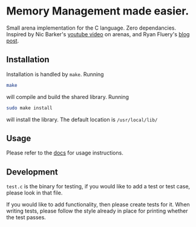 # Memory Management made easier.

Small arena implementation for the C language. Zero dependancies.
Inspired by Nic Barker's [youtube video](https://youtu.be/hI9aN8ZG4vg) on arenas,
and Ryan Fluery's [blog post](https://www.rfleury.com/p/untangling-lifetimes-the-arena-allocator).

## Installation
Installation is handled by `make`. Running 
```bash
make 
```
will compile and build the shared library. Running 
```bash
sudo make install
```
will install the library. The default location is `/usr/local/lib/`

## Usage
Please refer to the [docs](./docs/docs.md) for usage instructions. 

## Development

`test.c` is the binary for testing, if you would like to add a test or test case,
please look in that file.

If you would like to add functionality, then please create tests for it.
When writing tests, please follow the style already in place for printing whether the test passes.
